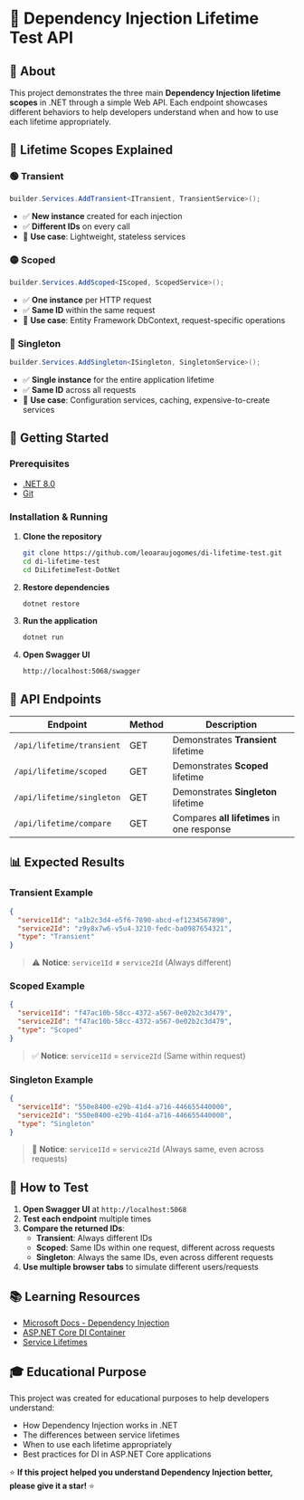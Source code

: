 # 🎯 Dependency Injection Lifetime Test API

## 📖 About

This project demonstrates the three main **Dependency Injection lifetime scopes** in .NET through a simple Web API. Each endpoint showcases different behaviors to help developers understand when and how to use each lifetime appropriately.

## 🔄 Lifetime Scopes Explained

### 🟢 **Transient**
```csharp
builder.Services.AddTransient<ITransient, TransientService>();
```
- ✅ **New instance** created for each injection
- ✅ **Different IDs** on every call
- 🎯 **Use case**: Lightweight, stateless services

### 🟡 **Scoped**  
```csharp
builder.Services.AddScoped<IScoped, ScopedService>();
```
- ✅ **One instance** per HTTP request
- ✅ **Same ID** within the same request
- 🎯 **Use case**: Entity Framework DbContext, request-specific operations

### 🔴 **Singleton**
```csharp
builder.Services.AddSingleton<ISingleton, SingletonService>();
```
- ✅ **Single instance** for the entire application lifetime
- ✅ **Same ID** across all requests
- 🎯 **Use case**: Configuration services, caching, expensive-to-create services

## 🚀 Getting Started

### Prerequisites
- [.NET 8.0](https://dotnet.microsoft.com/download)
- [Git](https://git-scm.com/)

### Installation & Running

1. **Clone the repository**
   ```bash
   git clone https://github.com/leoaraujogomes/di-lifetime-test.git
   cd di-lifetime-test
   cd DiLifetimeTest-DotNet
   ```

2. **Restore dependencies**
   ```bash
   dotnet restore
   ```

3. **Run the application**
   ```bash
   dotnet run
   ```

4. **Open Swagger UI**
   ```
   http://localhost:5068/swagger
   ```

## 🔗 API Endpoints

| Endpoint | Method | Description |
|----------|--------|-------------|
| `/api/lifetime/transient` | GET | Demonstrates **Transient** lifetime |
| `/api/lifetime/scoped` | GET | Demonstrates **Scoped** lifetime |
| `/api/lifetime/singleton` | GET | Demonstrates **Singleton** lifetime |
| `/api/lifetime/compare` | GET | Compares **all lifetimes** in one response |

## 📊 Expected Results

### Transient Example
```json
{
  "service1Id": "a1b2c3d4-e5f6-7890-abcd-ef1234567890",
  "service2Id": "z9y8x7w6-v5u4-3210-fedc-ba0987654321",
  "type": "Transient"
}
```
> ⚠️ **Notice**: `service1Id` ≠ `service2Id` (Always different)

### Scoped Example
```json
{
  "service1Id": "f47ac10b-58cc-4372-a567-0e02b2c3d479",
  "service2Id": "f47ac10b-58cc-4372-a567-0e02b2c3d479",
  "type": "Scoped"
}
```
> ✅ **Notice**: `service1Id` = `service2Id` (Same within request)

### Singleton Example
```json
{
  "service1Id": "550e8400-e29b-41d4-a716-446655440000",
  "service2Id": "550e8400-e29b-41d4-a716-446655440000",
  "type": "Singleton"
}
```
> 🎯 **Notice**: `service1Id` = `service2Id` (Always same, even across requests)

## 🧪 How to Test

1. **Open Swagger UI** at `http://localhost:5068`
2. **Test each endpoint** multiple times
3. **Compare the returned IDs**:
   - **Transient**: Always different IDs
   - **Scoped**: Same IDs within one request, different across requests
   - **Singleton**: Always the same IDs, even across different requests
4. **Use multiple browser tabs** to simulate different users/requests

## 📚 Learning Resources

- [Microsoft Docs - Dependency Injection](https://docs.microsoft.com/en-us/dotnet/core/extensions/dependency-injection)
- [ASP.NET Core DI Container](https://docs.microsoft.com/en-us/aspnet/core/fundamentals/dependency-injection)
- [Service Lifetimes](https://docs.microsoft.com/en-us/dotnet/core/extensions/dependency-injection#service-lifetimes)

## 🎓 Educational Purpose

This project was created for educational purposes to help developers understand:
- How Dependency Injection works in .NET
- The differences between service lifetimes
- When to use each lifetime appropriately
- Best practices for DI in ASP.NET Core applications

⭐ **If this project helped you understand Dependency Injection better, please give it a star!** ⭐
